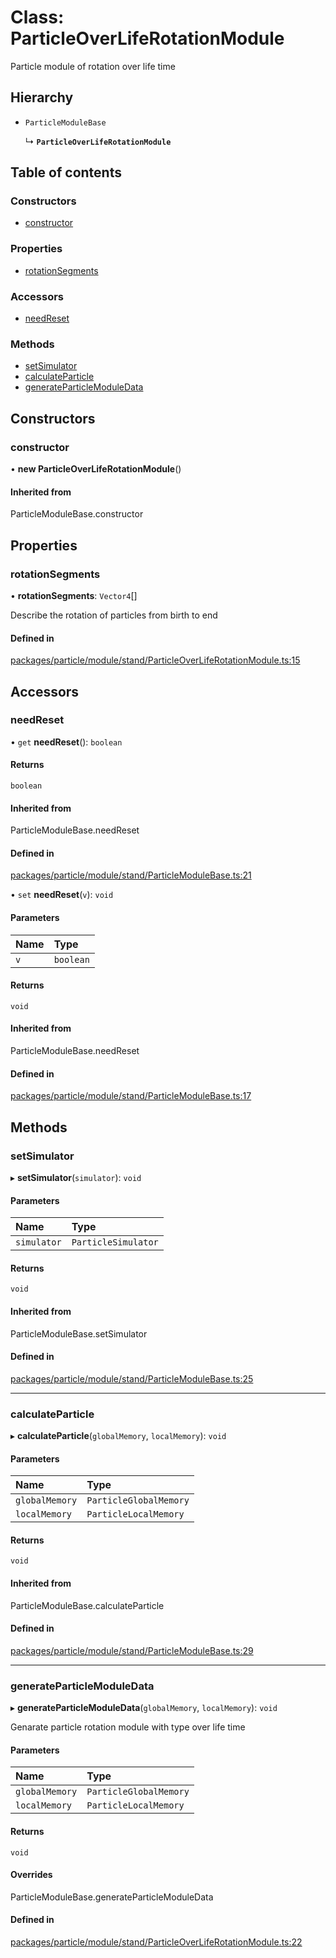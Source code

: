 # Class: ParticleOverLifeRotationModule

Particle module of rotation over life time

## Hierarchy

- `ParticleModuleBase`

  ↳ **`ParticleOverLifeRotationModule`**

## Table of contents

### Constructors

- [constructor](ParticleOverLifeRotationModule.md#constructor)

### Properties

- [rotationSegments](ParticleOverLifeRotationModule.md#rotationsegments)

### Accessors

- [needReset](ParticleOverLifeRotationModule.md#needreset)

### Methods

- [setSimulator](ParticleOverLifeRotationModule.md#setsimulator)
- [calculateParticle](ParticleOverLifeRotationModule.md#calculateparticle)
- [generateParticleModuleData](ParticleOverLifeRotationModule.md#generateparticlemoduledata)

## Constructors

### constructor

• **new ParticleOverLifeRotationModule**()

#### Inherited from

ParticleModuleBase.constructor

## Properties

### rotationSegments

• **rotationSegments**: `Vector4`[]

Describe the rotation of particles from birth to end

#### Defined in

[packages/particle/module/stand/ParticleOverLifeRotationModule.ts:15](https://github.com/Orillusion/orillusion/blob/main/packages/particle/module/stand/ParticleOverLifeRotationModule.ts#L15)

## Accessors

### needReset

• `get` **needReset**(): `boolean`

#### Returns

`boolean`

#### Inherited from

ParticleModuleBase.needReset

#### Defined in

[packages/particle/module/stand/ParticleModuleBase.ts:21](https://github.com/Orillusion/orillusion/blob/main/packages/particle/module/stand/ParticleModuleBase.ts#L21)

• `set` **needReset**(`v`): `void`

#### Parameters

| Name | Type |
| :------ | :------ |
| `v` | `boolean` |

#### Returns

`void`

#### Inherited from

ParticleModuleBase.needReset

#### Defined in

[packages/particle/module/stand/ParticleModuleBase.ts:17](https://github.com/Orillusion/orillusion/blob/main/packages/particle/module/stand/ParticleModuleBase.ts#L17)

## Methods

### setSimulator

▸ **setSimulator**(`simulator`): `void`

#### Parameters

| Name | Type |
| :------ | :------ |
| `simulator` | `ParticleSimulator` |

#### Returns

`void`

#### Inherited from

ParticleModuleBase.setSimulator

#### Defined in

[packages/particle/module/stand/ParticleModuleBase.ts:25](https://github.com/Orillusion/orillusion/blob/main/packages/particle/module/stand/ParticleModuleBase.ts#L25)

___

### calculateParticle

▸ **calculateParticle**(`globalMemory`, `localMemory`): `void`

#### Parameters

| Name | Type |
| :------ | :------ |
| `globalMemory` | `ParticleGlobalMemory` |
| `localMemory` | `ParticleLocalMemory` |

#### Returns

`void`

#### Inherited from

ParticleModuleBase.calculateParticle

#### Defined in

[packages/particle/module/stand/ParticleModuleBase.ts:29](https://github.com/Orillusion/orillusion/blob/main/packages/particle/module/stand/ParticleModuleBase.ts#L29)

___

### generateParticleModuleData

▸ **generateParticleModuleData**(`globalMemory`, `localMemory`): `void`

Genarate particle rotation module with type over life time

#### Parameters

| Name | Type |
| :------ | :------ |
| `globalMemory` | `ParticleGlobalMemory` |
| `localMemory` | `ParticleLocalMemory` |

#### Returns

`void`

#### Overrides

ParticleModuleBase.generateParticleModuleData

#### Defined in

[packages/particle/module/stand/ParticleOverLifeRotationModule.ts:22](https://github.com/Orillusion/orillusion/blob/main/packages/particle/module/stand/ParticleOverLifeRotationModule.ts#L22)
